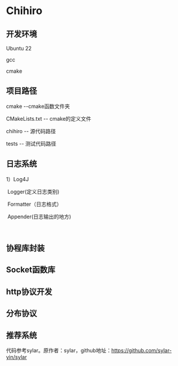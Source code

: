 #  Chihiro

## 开发环境

Ubuntu 22

gcc

cmake

## 项目路径

cmake --cmake函数文件夹

CMakeLists.txt -- cmake的定义文件

chihiro -- 源代码路径 

tests -- 测试代码路径

## 日志系统

1）Log4J

​	Logger(定义日志类别)

​		Formatter（日志格式）

​	Appender(日志输出的地方)

​	

## 协程库封装

## Socket函数库

## http协议开发

## 分布协议

## 推荐系统

代码参考sylar。原作者：sylar，github地址：https://github.com/sylar-yin/sylar